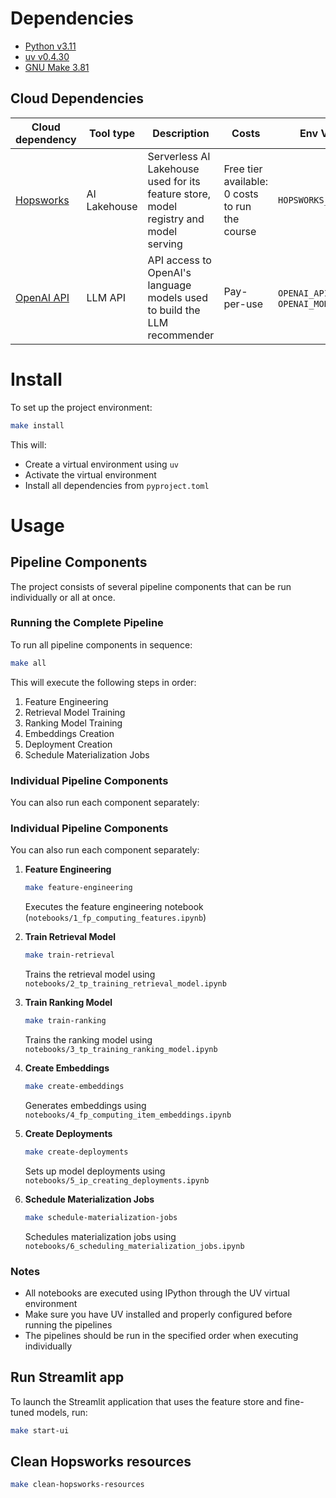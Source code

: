 # Dependencies

- [Python v3.11](https://www.python.org/downloads/)
- [uv v0.4.30](https://github.com/astral-sh/uv)
- [GNU Make 3.81](https://www.gnu.org/software/make/)

## Cloud Dependencies

| Cloud dependency | Tool type | Description | Costs | Env Vars |
|-----------------|-----------|-------------|--------|-----------|
| [Hopsworks](https://rebrand.ly/serverless-github) | AI Lakehouse | Serverless AI Lakehouse used for its feature store, model registry and model serving | Free tier available: 0 costs to run the course | `HOPSWORKS_API_KEY` |
| [OpenAI API](https://openai.com/index/openai-api/) | LLM API | API access to OpenAI's language models used to build the LLM recommender | Pay-per-use | `OPENAI_API_KEY`, `OPENAI_MODEL_ID` |

# Install

To set up the project environment:

```bash
make install
```

This will:
- Create a virtual environment using `uv`
- Activate the virtual environment
- Install all dependencies from `pyproject.toml`

# Usage

## Pipeline Components

The project consists of several pipeline components that can be run individually or all at once.

### Running the Complete Pipeline

To run all pipeline components in sequence:
```bash
make all
```

This will execute the following steps in order:
1. Feature Engineering
2. Retrieval Model Training
3. Ranking Model Training
4. Embeddings Creation
5. Deployment Creation
6. Schedule Materialization Jobs

### Individual Pipeline Components

You can also run each component separately:

### Individual Pipeline Components

You can also run each component separately:

1. **Feature Engineering**
   ```bash
   make feature-engineering
   ```
   Executes the feature engineering notebook (`notebooks/1_fp_computing_features.ipynb`)

2. **Train Retrieval Model**
   ```bash
   make train-retrieval
   ```
   Trains the retrieval model using `notebooks/2_tp_training_retrieval_model.ipynb`

3. **Train Ranking Model**
   ```bash
   make train-ranking
   ```
   Trains the ranking model using `notebooks/3_tp_training_ranking_model.ipynb`

4. **Create Embeddings**
   ```bash
   make create-embeddings
   ```
   Generates embeddings using `notebooks/4_fp_computing_item_embeddings.ipynb`

5. **Create Deployments**
   ```bash
   make create-deployments
   ```
   Sets up model deployments using `notebooks/5_ip_creating_deployments.ipynb`

6. **Schedule Materialization Jobs**
   ```bash
   make schedule-materialization-jobs
   ```
   Schedules materialization jobs using `notebooks/6_scheduling_materialization_jobs.ipynb`

### Notes
- All notebooks are executed using IPython through the UV virtual environment
- Make sure you have UV installed and properly configured before running the pipelines
- The pipelines should be run in the specified order when executing individually

## Run Streamlit app

To launch the Streamlit application that uses the feature store and fine-tuned models, run:

```bash
make start-ui
```

## Clean Hopsworks resources

```bash
make clean-hopsworks-resources
```